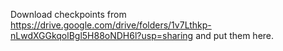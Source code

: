 Download checkpoints from https://drive.google.com/drive/folders/1v7Lthkp-nLwdXGGkqolBgl5H88oNDH6l?usp=sharing and put them here.